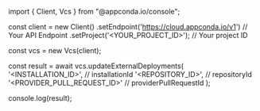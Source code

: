 import { Client, Vcs } from "@appconda.io/console";

const client = new Client()
    .setEndpoint('https://cloud.appconda.io/v1') // Your API Endpoint
    .setProject('<YOUR_PROJECT_ID>'); // Your project ID

const vcs = new Vcs(client);

const result = await vcs.updateExternalDeployments(
    '<INSTALLATION_ID>', // installationId
    '<REPOSITORY_ID>', // repositoryId
    '<PROVIDER_PULL_REQUEST_ID>' // providerPullRequestId
);

console.log(result);
